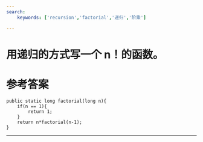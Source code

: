 ```yaml
---
search:
    keywords: ['recursion','factorial','递归','阶乘']

---
```



# 用递归的方式写一个 n！的函数。

# 参考答案

```
public static long factorial(long n){
	if(n == 1){
		return 1;
	}
	return n*factorial(n-1);
}
```

---